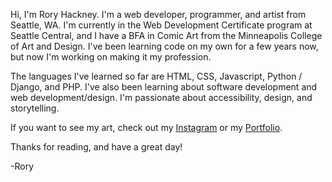 Hi, I'm Rory Hackney.
I'm a web developer, programmer, and artist from Seattle, WA.
I'm currently in the Web Development Certificate program at Seattle Central, and I have a BFA in Comic Art from the Minneapolis College of Art and Design.
I've been learning code on my own for a few years now, but now I'm working on making it my profession.

The languages I've learned so far are HTML, CSS, Javascript, Python / Django, and PHP.
I've also been learning about software development and web development/design.
I'm passionate about accessibility, design, and storytelling.

If you want to see my art, check out my [Instagram](https://www.instagram.com/roryhackney/) or my [Portfolio](http://www.rorystories.com/).

Thanks for reading, and have a great day!

-Rory
